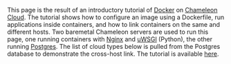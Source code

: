 This page is the result of an introductory tutorial of [Docker](https://www.docker.com) on [Chameleon Cloud](https://www.chameleoncloud.org). The tutorial shows how to configure an image using a Dockerfile, run applications inside containers, and how to link containers on the same and different hosts. Two baremetal Chameleon servers are used to run this page, one running containers with [Nginx](http://nginx.com) and [uWSGI](https://uwsgi-docs.readthedocs.org/en/latest/) (Python), the other running [Postgres](http://www.postgresql.org). The list of cloud types below is pulled from the Postgres database to demonstrate the cross-host link. The tutorial is available [here](cloudandbigdatalab.github.io).
